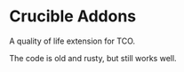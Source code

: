 # Crucible Addons
A quality of life extension for TCO.

The code is old and rusty, but still works well.
